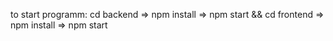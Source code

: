 to start programm:
cd backend => npm install => npm start &&
cd frontend => npm install => npm start

